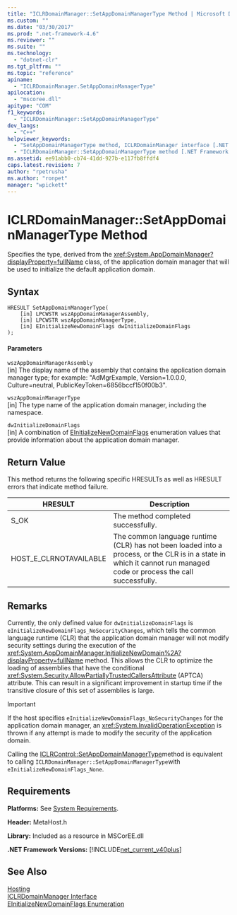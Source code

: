 ```yaml
---
title: "ICLRDomainManager::SetAppDomainManagerType Method | Microsoft Docs"
ms.custom: ""
ms.date: "03/30/2017"
ms.prod: ".net-framework-4.6"
ms.reviewer: ""
ms.suite: ""
ms.technology: 
  - "dotnet-clr"
ms.tgt_pltfrm: ""
ms.topic: "reference"
apiname: 
  - "ICLRDomainManager.SetAppDomainManagerType"
apilocation: 
  - "mscoree.dll"
apitype: "COM"
f1_keywords: 
  - "ICLRDomainManager::SetAppDomainManagerType"
dev_langs: 
  - "C++"
helpviewer_keywords: 
  - "SetAppDomainManagerType method, ICLRDomainManager interface [.NET Framework hosting]"
  - "ICLRDomainManager::SetAppDomainManagerType method [.NET Framework hosting]"
ms.assetid: ee91abb0-cb74-41dd-927b-e117fb8ffdf4
caps.latest.revision: 7
author: "rpetrusha"
ms.author: "ronpet"
manager: "wpickett"
---
```

# ICLRDomainManager::SetAppDomainManagerType Method
Specifies the type, derived from the <xref:System.AppDomainManager?displayProperty=fullName> class, of the application domain manager that will be used to initialize the default application domain.  
  
## Syntax  
  
```  
HRESULT SetAppDomainManagerType(  
    [in] LPCWSTR wszAppDomainManagerAssembly,  
    [in] LPCWSTR wszAppDomainManagerType,  
    [in] EInitializeNewDomainFlags dwInitializeDomainFlags  
);  
```  
  
#### Parameters  
 `wszAppDomainManagerAssembly`  
 [in] The display name of the assembly that contains the application domain manager type; for example: "AdMgrExample, Version=1.0.0.0, Culture=neutral, PublicKeyToken=6856bccf150f00b3".  
  
 `wszAppDomainManagerType`  
 [in] The type name of the application domain manager, including the namespace.  
  
 `dwInitializeDomainFlags`  
 [in] A combination of [EInitializeNewDomainFlags](../../../../docs/framework/unmanaged-api/hosting/einitializenewdomainflags-enumeration.md) enumeration values that provide information about the application domain manager.  
  
## Return Value  
 This method returns the following specific HRESULTs as well as HRESULT errors that indicate method failure.  
  
|HRESULT|Description|  
|-------------|-----------------|  
|S_OK|The method completed successfully.|  
|HOST_E_CLRNOTAVAILABLE|The common language runtime (CLR) has not been loaded into a process, or the CLR is in a state in which it cannot run managed code or process the call successfully.|  
  
## Remarks  
 Currently, the only defined value for `dwInitializeDomainFlags` is `eInitializeNewDomainFlags_NoSecurityChanges`, which tells the common language runtime (CLR) that the application domain manager will not modify security settings during the execution of the <xref:System.AppDomainManager.InitializeNewDomain%2A?displayProperty=fullName> method. This allows the CLR to optimize the loading of assemblies that have the conditional <xref:System.Security.AllowPartiallyTrustedCallersAttribute> (APTCA) attribute. This can result in a significant improvement in startup time if the transitive closure of this set of assemblies is large.  
  
> [!IMPORTANT]
>  If the host specifies `eInitializeNewDomainFlags_NoSecurityChanges` for the application domain manager, an <xref:System.InvalidOperationException> is thrown if any attempt is made to modify the security of the application domain.  
  
 Calling the [ICLRControl::SetAppDomainManagerType](../../../../docs/framework/unmanaged-api/hosting/iclrcontrol-setappdomainmanagertype-method.md)method is equivalent to calling `ICLRDomainManager::SetAppDomainManagerType`with `eInitializeNewDomainFlags_None`.  
  
## Requirements  
 **Platforms:** See [System Requirements](../../../../docs/framework/getting-started/system-requirements.md).  
  
 **Header:** MetaHost.h  
  
 **Library:** Included as a resource in MSCorEE.dll  
  
 **.NET Framework Versions:** [!INCLUDE[net_current_v40plus](../../../../includes/net-current-v40plus-md.md)]  
  
## See Also  
 [Hosting](../../../../docs/framework/unmanaged-api/hosting/hosting-unmanaged-api-reference.md)   
 [ICLRDomainManager Interface](../../../../docs/framework/unmanaged-api/hosting/iclrdomainmanager-interface.md)   
 [EInitializeNewDomainFlags Enumeration](../../../../docs/framework/unmanaged-api/hosting/einitializenewdomainflags-enumeration.md)